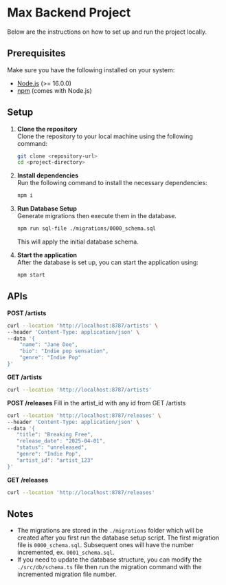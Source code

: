
# Max Backend Project

Below are the instructions on how to set up and run the project locally.

## Prerequisites

Make sure you have the following installed on your system:

- [Node.js](https://nodejs.org/) (>= 16.0.0)
- [npm](https://www.npmjs.com/) (comes with Node.js)

## Setup

1. **Clone the repository**  
   Clone the repository to your local machine using the following command:

   ```bash
   git clone <repository-url>
   cd <project-directory>
   ```

2. **Install dependencies**  
   Run the following command to install the necessary dependencies:

   ```bash
   npm i
   ```

3. **Run Database Setup**  
   Generate migrations then execute them in the database.

   ```bash
   npm run sql-file ./migrations/0000_schema.sql
   ```

   This will apply the initial database schema.

4. **Start the application**  
   After the database is set up, you can start the application using:

   ```bash
   npm start
   ```

## APIs
**POST /artists**
```bash
curl --location 'http://localhost:8787/artists' \
--header 'Content-Type: application/json' \
--data '{
    "name": "Jane Doe",
    "bio": "Indie pop sensation",
    "genre": "Indie Pop"
}'
```

**GET /artists**
```bash
curl --location 'http://localhost:8787/artists'
```

**POST /releases**
Fill in the artist_id with any id from GET /artists
```bash
curl --location 'http://localhost:8787/releases' \
--header 'Content-Type: application/json' \
--data '{
   "title": "Breaking Free",
   "release_date": "2025-04-01",
   "status": "unreleased",
   "genre": "Indie Pop",
   "artist_id": "artist_123"
}'
```

**GET /releases**
```bash
curl --location 'http://localhost:8787/releases'
```

## Notes

- The migrations are stored in the `./migrations` folder which will be created after you first run the database setup script. The first migration file is `0000_schema.sql`. Subsequent ones will have the number incremented, ex. `0001_schema.sql`.
- If you need to update the database structure, you can modify the `./src/db/schema.ts` file then run the migration command with the incremented migration file number.
